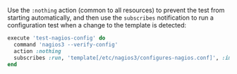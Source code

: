 Use the `:nothing` action (common to all resources) to prevent the test
from starting automatically, and then use the `subscribes` notification
to run a configuration test when a change to the template is detected:

```ruby
execute 'test-nagios-config' do
  command 'nagios3 --verify-config'
  action :nothing
  subscribes :run, 'template[/etc/nagios3/configures-nagios.conf]', :immediately
end
```
